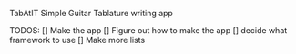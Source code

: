 TabAtIT
Simple Guitar Tablature writing app

TODOS:
[] Make the app
[] Figure out how to make the app
[] decide what framework to use
[] Make more lists

